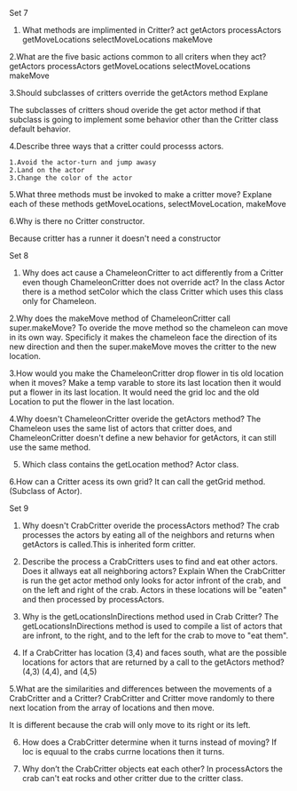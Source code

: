 Set 7
1. What methods are implimented in Critter?
	act
	getActors
	processActors
	getMoveLocations
	selectMoveLocations
	makeMove

2.What are the five basic actions common to all criters when they act?
	getActors
	processActors
	getMoveLocations 
	selectMoveLocations
	makeMove

3.Should subclasses of critters override the getActors method Explane

The subclasses of critters shoud overide the get actor method if that subclass is going to implement some behavior other than the Critter class default behavior.

4.Describe three ways that a critter could processs actors.

	1.Avoid the actor-turn and jump awasy 
	2.Land on the actor
	3.Change the color of the actor

5.What three methods must be invoked to make a critter move? Explane each of these methods
	getMoveLocations, selectMoveLocation, makeMove

6.Why is there no Critter constructor.

Because critter has a runner it doesn't need a constructor

Set 8

1. Why does act cause a ChameleonCritter to act differently from a Critter even though ChameleonCritter does not override act? In the class Actor there is a method setColor which the class Critter which uses this class only for Chameleon.

2.Why does the makeMove method of ChameleonCritter call super.makeMove? To overide the move method so the chameleon can move in its own way. Specificly it makes the chameleon face the direction of its new direction and then the super.makeMove moves the critter to the new location.

3.How would you make the ChameleonCritter drop flower in tis old location when it moves?
 Make a temp varable to store its last location then it would put a flower in its last location. It would need the grid loc and the old Location to put the flower in the last location.

4.Why doesn't ChameleonCritter overide the getActors method? The Chameleon uses the same list of actors that critter does, and ChameleonCritter doesn't define a new behavior for getActors, it can still use the same method.

5. Which class contains the getLocation method?
	Actor class.

6.How can a Critter acess its own grid?
	It can call the getGrid method.(Subclass of Actor).

Set 9

1. Why doesn't CrabCritter overide the processActors method? 
The crab processes the actors by eating all of the neighbors and returns when getActors is called.This is inherited form critter.

2. Describe the process a CrabCritters uses to find and eat other actors. Does it allways eat all neighboring actors? Explain 
When the CrabCritter is run the get actor method only looks for actor infront of the crab, and on the left and right of the crab. Actors in these locations will be "eaten" and then processed by processActors.

3. Why is the getLocationsInDirections method used in Crab Critter? 
The getLocationsInDirections method is used to compile a list of actors that are infront, to the right, and to the left for the crab to move to "eat them".

4. If a CrabCritter has location (3,4) and faces south, what are the possible locations for actors that are returned by a call to the getActors method? 
(4,3) (4,4), and (4,5)

5.What are the similarities and differences between the movements of a CrabCritter and a Critter?
CrabCritter and Critter move randomly to there next location from the array of locations and then move.

It is different because the crab will only move to its right or its left.

6. How does a CrabCritter determine when it turns instead of moving? 
If loc is equual to the crabs currne locations then it turns.

 7. Why don’t the CrabCritter objects eat each other? 
In processActors the crab can't eat rocks and other critter due to the critter class.